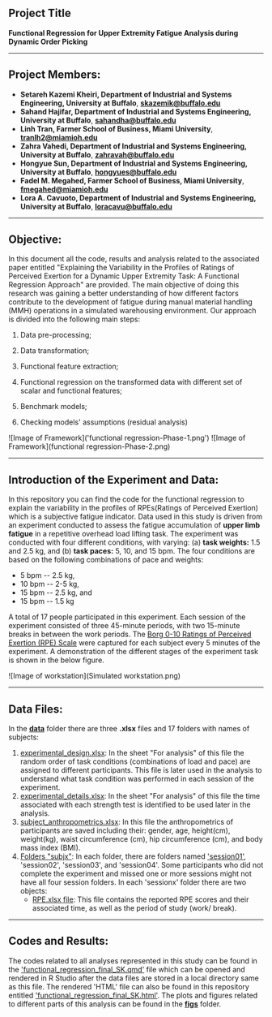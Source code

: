 ## Project Title

**Functional Regression for Upper Extremity Fatigue Analysis during Dynamic Order Picking**

--- 

## Project Members:  
- **Setareh Kazemi Kheiri, Department of Industrial and Systems Engineering, University at Buffalo**, **skazemik@buffalo.edu**
- **Sahand Hajifar, Department of Industrial and Systems Engineering, University at Buffalo**, **sahandha@buffalo.edu**
- **Linh Tran, Farmer School of Business, Miami University**, **tranlh2@miamioh.edu**
- **Zahra Vahedi, Department of Industrial and Systems Engineering, University at Buffalo**, **zahravah@buffalo.edu**
- **Hongyue Sun, Department of Industrial and Systems Engineering, University at Buffalo**, **hongyues@buffalo.edu**
- **Fadel M. Megahed, Farmer School of Business, Miami University**, **fmegahed@miamioh.edu**
- **Lora A. Cavuoto, Department of Industrial and Systems Engineering, University at Buffalo**, **loracavu@buffalo.edu**

---
## Objective:

In this document all the code, results and analysis related to the associated paper entitled "Explaining the Variability in the Profiles of Ratings of Perceived Exertion for a Dynamic Upper Extremity Task: A Functional Regression Approach" are provided. The main objective of doing this research was gaining a better understanding of how different factors contribute to the development of fatigue during manual material handling (MMH) operations in a simulated warehousing environment. Our approach is divided into the following main steps:

1.  Data pre-processing;

2.  Data transformation;

3.  Functional feature extraction;

4.  Functional regression on the transformed data with different set of scalar and functional features;

5.  Benchmark models;

6.  Checking models' assumptions (residual analysis)

![Image of Framework]('functional regression-Phase-1.png')
![Image of Framework](functional regression-Phase-2.png)

---
## Introduction of the Experiment and Data:
In this repository you can find the code for the functional regression to explain the variability in the profiles of RPEs(Ratings of Perceived Exertion) which is a subjective fatigue indicator. Data used in this study is driven from an experiment conducted to assess the fatigue accumulation of **upper limb fatigue** in a repetitive overhead load lifting task. The experiment was conducted with four different conditions, with varying: (a) **task weights:** 1.5 and 2.5 kg, and (b) **task paces:** 5, 10, and 15 bpm. The four conditions are based on the following combinations of pace and weights: 

- 5 bpm -- 2.5 kg,   
- 10 bpm -- 2-5 kg,   
- 15 bpm -- 2.5 kg, and   
- 15 bpm -- 1.5 kg 

A total of 17 people participated in this experiment. Each session of the experiment consisted of three 45-minute periods, with two 15-minute breaks in between the work periods. The [Borg 0-10 Ratings of Perceived Exertion (RPE) Scale](https://my.clevelandclinic.org/health/articles/17450-rated-perceived-exertion-rpe-scale) were captured for each subject every 5 minutes of the experiment.  A demonstration of the different stages of the experiment task is shown in the below figure.

![Image of workstation](Simulated workstation.png)

---
## Data Files: 

In the [**data**](data) folder there are three **.xlsx** files and 17 folders with names of subjects:
   1. [experimental_design.xlsx](data/experimental_design.xlsx): In the sheet "For analysis" of this file the random order of task conditions (combinations of load and pace) are assigned to different participants. This file is later used in the analysis to understand what task condition was performed in each session of the experiment. 
   2. [experimental_details.xlsx](data/experimental_details.xlsx): In the sheet "For analysis" of this file the time associated with each strength test is identified to be used later in the analysis.
   3. [subject_anthropometrics.xlsx](data/subject_anthropometrics.xlsx): In this file the anthropometrics of participants are saved including their: gender, age, height(cm), weight(kg), waist circumference (cm), hip circumference (cm), and body mass index (BMI).
   4. [Folders "subjx"](data/subj01): In each folder, there are folders named ['session01'](data/subj01/session01), 'session02', 'session03', and 'session04'. Some participants who did not complete the experiment and missed one or more sessions might not have all four session folders. In each 'sessionx' folder there are two objects:
      - [RPE.xlsx file](data/subj01/session01/RPE.xlsx): This file contains the reported RPE scores and their associated time, as well as the period of study (work/ break).
  

---
## Codes and Results: 

The codes related to all analyses represented in this study can be found in the ['functional_regression_final_SK.qmd'](functional_regression_final_SK.qmd) file which can be opened and rendered in R Studio after the data files are stored in a local directory same as this file. The rendered 'HTML' file can also be found in this repository entitled ['functional_regression_final_SK.html'](functional__regression_final_SK.html). The plots and figures related to different parts of this analysis can be found in the [**figs**](figs) folder.

